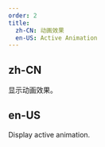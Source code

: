 ```yaml
---
order: 2
title:
  zh-CN: 动画效果
  en-US: Active Animation
---
```

 ## zh-CN

 显示动画效果。

 ## en-US
 
 Display active animation.